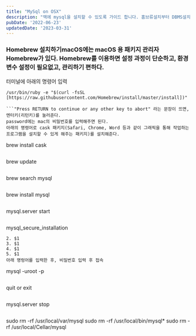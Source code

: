 ```yaml
---
title: "MySql on OSX"
description: "맥에 mysql을 설치할 수 있도록 가이드 합니다. 홈브류설치부터 DBMS설치 끝까지 문서를 보고 따라하면됩니다."
pubDate: '2022-06-23'
updatedDate: '2023-03-31'
---
```


### Homebrew 설치하기macOS에는 macOS 용 패키지 관리자 Homebrew가 있다. Homebrew를 이용하면 설정 과정이 단순하고, 환경변수 설정이 필요없고, 관리하기 편하다.
터미널에 아래의 명령어 입력
```
/usr/bin/ruby -e "$(curl -fsSL [https://raw.githubusercontent.com/Homebrew/install/master/install])"

```"Press RETURN to continue or any other key to abort" 라는 문장이 뜨면, 엔터키(리턴키)를 눌러준다.
password에는 mac의 비밀번호를 입력해주면 된다.
아래의 명령어로 cask 패키지(Safari, Chrome, Word 등과 같이 그래픽을 통해 작업하는 프로그램을 설치할 수 있게 해주는 패키지)를 설치해준다.
```
brew install cask

```Homebrew를 통해 프로그램을 설치하기 전엔 항상 아래의 명령어로 업데이트가 있는지 확인 후 진행한다.
```
brew update

```### MySQL 설치설치할 MySQL 버전을 확인해준다.
```
brew search mysql

```원하는 버전의 MySQL을 설치해준다.(이 경우 최신버전)
```
brew install mysql

```### MySQL 설정MySql을 실행한다.
```
mysql.server start

```MySQL 설정으로 넘어간다.
```
mysql_secure_installation

```1. $1
2. $1
3. $1
4. $1
5. $1
아래 명렁어를 입력한 후, 비밀번호 입력 후 접속
```
mysql -uroot -p

```로그아웃
```
quit or exit

```MySQL 서버 종료
```
mysql.server stop

```### MySQL 삭제아래의 명령어들을 입력해준다.
```
sudo rm -rf /usr/local/var/mysql
sudo rm -rf /usr/local/bin/mysql*
sudo rm -rf /usr/local/Cellar/mysql

```